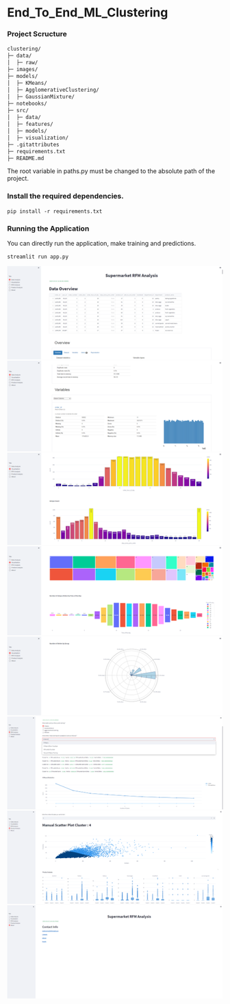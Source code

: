 # End_To_End_ML_Clustering
### Project Scructure

```
clustering/
├─ data/
│  ├─ raw/
├─ images/
├─ models/
│  ├─ KMeans/
│  ├─ AgglomerativeClustering/
│  ├─ GaussianMixture/
├─ notebooks/
├─ src/
│  ├─ data/
│  ├─ features/
│  ├─ models/
│  ├─ visualization/
├─ .gitattributes
├─ requirements.txt
├─ README.md
```

The root variable in paths.py must be changed to the absolute path of the project.

### Install the required dependencies.

```shell
pip install -r requirements.txt
```


### Running the Application

You can directly run the application, make training and predictions. 

```bash
streamlit run app.py
```  

![Tool Preview 1](https://github.com/mahmutyvz/End_To_End_ML_Clustering/blob/7f847fb3a1d2ebdf4826d6fff095fe0ac324bc61/images/streamlit_1.PNG)
![Tool Preview 2](https://github.com/mahmutyvz/End_To_End_ML_Clustering/blob/7f847fb3a1d2ebdf4826d6fff095fe0ac324bc61/images/streamlit_2.PNG)
![Tool Preview 3](https://github.com/mahmutyvz/End_To_End_ML_Clustering/blob/7f847fb3a1d2ebdf4826d6fff095fe0ac324bc61/images/streamlit_3.PNG)
![Tool Preview 4](https://github.com/mahmutyvz/End_To_End_ML_Clustering/blob/7f847fb3a1d2ebdf4826d6fff095fe0ac324bc61/images/streamlit_4.PNG)
![Tool Preview 5](https://github.com/mahmutyvz/End_To_End_ML_Clustering/blob/7f847fb3a1d2ebdf4826d6fff095fe0ac324bc61/images/streamlit_5.PNG)
![Tool Preview 6](https://github.com/mahmutyvz/End_To_End_ML_Clustering/blob/7f847fb3a1d2ebdf4826d6fff095fe0ac324bc61/images/streamlit_6.PNG)
![Tool Preview 7](https://github.com/mahmutyvz/End_To_End_ML_Clustering/blob/7f847fb3a1d2ebdf4826d6fff095fe0ac324bc61/images/streamlit_7.PNG)
![Tool Preview 8](https://github.com/mahmutyvz/End_To_End_ML_Clustering/blob/7f847fb3a1d2ebdf4826d6fff095fe0ac324bc61/images/streamlit_8.PNG)
